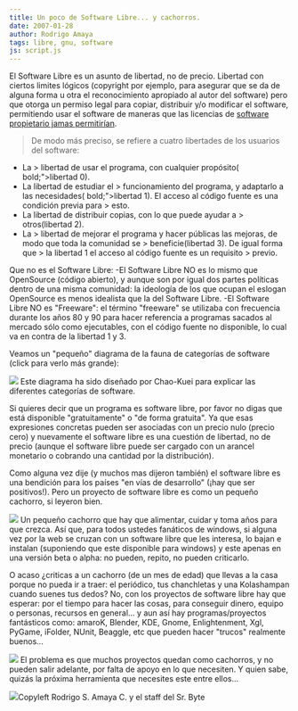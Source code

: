 ```yaml
---
title: Un poco de Software Libre... y cachorros.
date: 2007-01-28
author: Rodrigo Amaya
tags: libre, gnu, software
js: script.js
---
```


El Software Libre es un asunto de libertad, no de precio.
Libertad con ciertos limites lógicos (copyright por ejemplo, para asegurar que se da de alguna
      forma u otra el reconocimiento apropiado al autor del software) pero que otorga un permiso
      legal para copiar, distribuir y/o modificar el software, permitiendo usar el software de
      maneras que las licencias de [software propietario jamas permitirían](http://rodrigoamaya.blogspot.com/2007/01/el-software-propietario-la-realidad.html).
> De modo más
> preciso, se refiere a cuatro libertades de los usuarios del software:
- La > libertad de usar el programa, con cualquier propósito( bold;">libertad 0).
- La libertad de estudiar el > funcionamiento del programa, y adaptarlo a las necesidades( bold;">libertad 1). El acceso al código fuente es una condición previa para > esto.
- La libertad de distribuir copias, con lo que puede ayudar a > otros(libertad 2).
- La > libertad de mejorar el programa y hacer públicas las mejoras, de modo que toda la comunidad se > beneficie(libertad 3). De igual forma que > la libertad 1 el acceso al código fuente es un requisito > previo.

Que no es el Software Libre:
-El
      Software Libre NO es lo mismo que OpenSource (código abierto), y aunque son por igual dos partes
      políticas dentro de una misma comunidad: la ideología de los que
      ocupan el eslogan OpenSource es menos
      idealista que la del Software Libre.
-El Software Libre NO es "Freeware": el término "freeware" se utilizaba con frecuencia durante los años
      80 y 90 para hacer referencia a programas sacados al mercado sólo como ejecutables, con el
      código fuente no disponible, lo cual va en contra de la libertad 1 y 3.

Veamos un "pequeño" diagrama de la fauna de categorías de software
      (click para verlo más grande):

![](http://www.gnu.org/philosophy/category.es.png)
Este diagrama ha sido diseñado por Chao-Kuei para explicar las
      diferentes categorías de software.

Si
      quieres decir que un programa es software libre, por
      favor no digas que está disponible "gratuitamente" o "de forma gratuita". Ya que esas
      expresiones concretas pueden ser asociadas con un precio nulo (precio cero) y nuevamente el
      software libre es una cuestión de libertad, no de precio (aunque el software libre puede ser cargado con un arancel monetario o cobrando una
      cantidad por la distribución).

Como alguna vez dije (y
      muchos mas dijeron también) el software libre es una bendición para los países "en vías de desarrollo"
      (¡hay que ser positivos!).
Pero un proyecto de software libre es como un pequeño
      cachorro, si leyeron bien.

[![](http://bp3.blogger.com/_ayvorITawE4/Rb9QtzD_h5I/AAAAAAAAABg/m6EqFC1DoUA/s400/puppy.jpg)](http://bp3.blogger.com/_ayvorITawE4/Rb9QtzD_h5I/AAAAAAAAABg/m6EqFC1DoUA/s1600-h/puppy.jpg)
Un
      pequeño cachorro que hay que alimentar, cuidar y toma años para que crezca.
Así que, para todos ustedes fanáticos de windows, si alguna vez por
      la web se cruzan con un software libre que les interesa,
      lo bajan e instalan (suponiendo que este disponible para windows) y este apenas en una versión beta o alpha: no pueden, repito, no pueden criticarlo.

O acaso ¿criticas a un
      cachorro (de un mes de edad) que llevas a la casa porque no pueda ir a traer: el periódico, tus chanchletas y una Kolashampan cuando suenes tus dedos?
No, con
      los proyectos de software libre hay que esperar: por el tiempo para hacer las cosas, para
      conseguir dinero, equipo o personas, recursos en general... y aun así hay programas/proyectos fantásticos como: amaroK, Blender, KDE, Gnome, Enlightenment, Xgl, PyGame, iFolder, NUnit, Beaggle, etc que pueden hacer "trucos" realmente buenos...

[![](http://bp0.blogger.com/_ayvorITawE4/Rb9SBDD_h6I/AAAAAAAAABo/-8fT2qC3DmQ/s400/puppy2.jpg)](http://bp0.blogger.com/_ayvorITawE4/Rb9SBDD_h6I/AAAAAAAAABo/-8fT2qC3DmQ/s1600-h/puppy2.jpg)
El
      problema es que muchos proyectos quedan como cachorros, y no pueden salir adelante, por falta
      de apoyo en lo que necesiten.
Y quien sabe, quizás la próxima herramienta que
      necesites este entre ellos...

[![](http://bp0.blogger.com/_ayvorITawE4/Rb9TFDD_h7I/AAAAAAAAABw/JkT620-o_kk/s400/puppies.jpg)](http://bp0.blogger.com/_ayvorITawE4/Rb9TFDD_h7I/AAAAAAAAABw/JkT620-o_kk/s1600-h/puppies.jpg)Copyleft Rodrigo S. Amaya C. y el staff del Sr.
      Byte